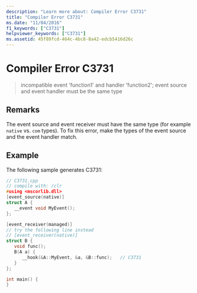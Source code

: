 ```yaml
---
description: "Learn more about: Compiler Error C3731"
title: "Compiler Error C3731"
ms.date: "11/04/2016"
f1_keywords: ["C3731"]
helpviewer_keywords: ["C3731"]
ms.assetid: 45f89fcd-464c-4bc8-8a42-edcb5416d26c
---
```

# Compiler Error C3731

> incompatible event 'function1' and handler 'function2'; event source and event handler must be the same type

## Remarks

The event source and event receiver must have the same type (for example `native` vs. `com` types). To fix this error, make the types of the event source and the event handler match.

## Example

The following sample generates C3731:

```cpp
// C3731.cpp
// compile with: /clr
#using <mscorlib.dll>
[event_source(native)]
struct A {
   __event void MyEvent();
};

[event_receiver(managed)]
// try the following line instead
// [event_receiver(native)]
struct B {
   void func();
   B(A a) {
      __hook(&A::MyEvent, &a, &B::func);   // C3731
   }
};

int main() {
}
```

